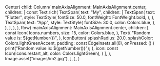 Center(
child: Column(
mainAxisAlignment: MainAxisAlignment.center,
children: [
const Text.rich(
TextSpan(
text: "My",
children: [
TextSpan(
text: "Flutter",
style: TextStyle(
fontSize: 50.0,
fontWeight: FontWeight.bold,
),
),
TextSpan(
text: "App",
style: TextStyle(
fontSize: 30.0,
color: Colors.blue,
),
),
],
),
),
Row(
mainAxisAlignment: MainAxisAlignment.center,
children: [
const Icon(
Icons.numbers,
size: 15,
color: Colors.blue,
),
Text(
"Random value is: ${getNumber()}",
),
IconButton(
splashRadius: 20.0,
splashColor: Colors.lightGreenAccent,
padding: const EdgeInsets.all(0),
onPressed: () {
print("Random value is: ${getNumber()}");
},
icon: const Icon(Icons.restart_alt, color: Colors.lightGreen),
)
],
),
Image.asset("images/im2.jpg"),
],
),
)
